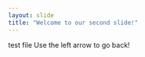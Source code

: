 ```yaml
---
layout: slide
title: "Welcome to our second slide!"
---
```

test file
Use the left arrow to go back!
